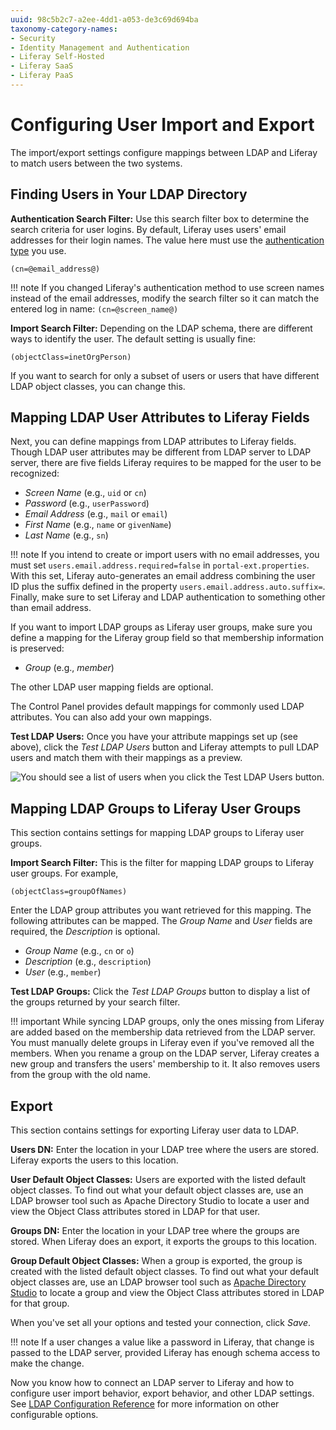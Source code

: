 ```yaml
---
uuid: 98c5b2c7-a2ee-4dd1-a053-de3c69d694ba
taxonomy-category-names:
- Security
- Identity Management and Authentication
- Liferay Self-Hosted
- Liferay SaaS
- Liferay PaaS
---
```

# Configuring User Import and Export

The import/export settings configure mappings between LDAP and Liferay to match users between the two systems.

## Finding Users in Your LDAP Directory

**Authentication Search Filter:** Use this search filter box to determine the search criteria for user logins. By default, Liferay uses users' email addresses for their login names. The value here must use the [authentication type](../../installation-and-upgrades/securing-liferay/authentication-basics.md#authentication-types) you use.

```
(cn=@email_address@)
```

!!! note
    If you changed Liferay's authentication method to use screen names instead of the email addresses, modify the search filter so it can match the entered log in name: `(cn=@screen_name@)`

**Import Search Filter:** Depending on the LDAP schema, there are different ways to identify the user. The default setting is usually fine:

```
(objectClass=inetOrgPerson)
```

If you want to search for only a subset of users or users that have different LDAP object classes, you can change this.

## Mapping LDAP User Attributes to Liferay Fields

Next, you can define mappings from LDAP attributes to Liferay fields. Though LDAP user attributes may be different from LDAP server to LDAP server, there are five fields Liferay requires to be mapped for the user to be recognized:

* *Screen Name* (e.g., `uid` or `cn`)
* *Password* (e.g., `userPassword`)
* *Email Address* (e.g., `mail` or `email`)
* *First Name* (e.g., `name` or `givenName`)
* *Last Name* (e.g., `sn`)

!!! note
    If you intend to create or import users with no email addresses, you must set `users.email.address.required=false` in `portal-ext.properties`. With this set, Liferay auto-generates an email address combining the user ID plus the suffix defined in the property `users.email.address.auto.suffix=`. Finally, make sure to set Liferay and LDAP authentication to something other than email address.

If you want to import LDAP groups as Liferay user groups, make sure you define a mapping for the Liferay group field so that membership information is preserved:

* *Group* (e.g., *member*)

The other LDAP user mapping fields are optional.

The Control Panel provides default mappings for commonly used LDAP attributes. You can also add your own mappings.

**Test LDAP Users:** Once you have your attribute mappings set up (see above), click the *Test LDAP Users* button and Liferay attempts to pull LDAP users and match them with their mappings as a preview.

![You should see a list of users when you click the Test LDAP Users button.](./configuring-user-import-and-export/images/01.png)

## Mapping LDAP Groups to Liferay User Groups

This section contains settings for mapping LDAP groups to Liferay user groups.

**Import Search Filter:** This is the filter for mapping LDAP groups to Liferay user groups. For example,

```
(objectClass=groupOfNames)
```

Enter the LDAP group attributes you want retrieved for this mapping. The following attributes can be mapped. The *Group Name* and *User* fields are required, the *Description* is optional.

* *Group Name* (e.g., `cn` or `o`)
* *Description* (e.g., `description`)
* *User* (e.g., `member`)

**Test LDAP Groups:** Click the *Test LDAP Groups* button to display a list of the groups returned by your search filter.

!!! important
    While syncing LDAP groups, only the ones missing from Liferay are added based on the membership data retrieved from the LDAP server. You must manually delete groups in Liferay even if you've removed all the members. When you rename a group on the LDAP server, Liferay creates a new group and transfers the users' membership to it. It also removes users from the group with the old name.

## Export

This section contains settings for exporting Liferay user data to LDAP.

**Users DN:** Enter the location in your LDAP tree where the users are stored. Liferay exports the users to this location.

**User Default Object Classes:** Users are exported with the listed default object classes. To find out what your default object classes are, use an LDAP browser tool such as Apache Directory Studio to locate a user and view the Object Class attributes stored in LDAP for that user.

**Groups DN:** Enter the location in your LDAP tree where the groups are stored. When Liferay does an export, it exports the groups to this location.

**Group Default Object Classes:** When a group is exported, the group is created with the listed default object classes. To find out what your default object classes are, use an LDAP browser tool such as [Apache Directory Studio](https://directory.apache.org/studio) to locate a group and view the Object Class attributes stored in LDAP for that group.

When you've set all your options and tested your connection, click *Save*.

!!! note
    If a user changes a value like a password in Liferay, that change is passed to the LDAP server, provided Liferay has enough schema access to make the change.

Now you know how to connect an LDAP server to Liferay and how to configure user import behavior, export behavior, and other LDAP settings. See [LDAP Configuration Reference](./ldap-configuration-reference.md) for more information on other configurable options.
